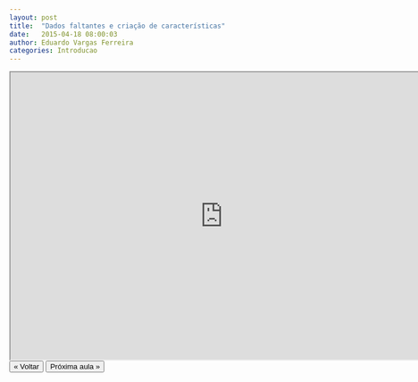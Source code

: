 ```yaml
---
layout: post
title:  "Dados faltantes e criação de características"
date:   2015-04-18 08:00:03
author: Eduardo Vargas Ferreira
categories: Introducao
---
```


<center>
<iframe width="760" height="515" src="https://www.youtube.com/embed/GzL8SZ36Jjo?autoplay=0"> </iframe>
</center>


<FORM>
<INPUT Type="BUTTON" align="left" Value="&laquo; Voltar" Onclick="window.location.href='https://eduardoleg.github.io/ML4all/1parte/'">
<INPUT Type="BUTTON" align="left" Value="Próxima aula &raquo;" Onclick="window.location.href='https://eduardoleg.github.io/ML4all/introducao/2015/04/18/aula4.html'">
</FORM>
